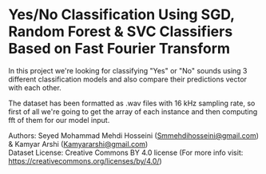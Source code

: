 # Yes/No Classification Using SGD, Random Forest & SVC Classifiers Based on Fast Fourier Transform

In this project we're looking for classifying "Yes" or "No" sounds using 3 different classification models and also compare their predictions vector with each other.

The dataset has been formatted as .wav files with 16 kHz sampling rate, so first of all we're going to get the array of each instance and then computing fft of them for our model input.

Authors: Seyed Mohammad Mehdi Hosseini (Smmehdihosseini@gmail.com) & Kamyar Arshi (Kamyararshi@gmail.com)                                      
Dataset License:  Creative Commons BY 4.0 license (For more info visit: https://creativecommons.org/licenses/by/4.0/)

